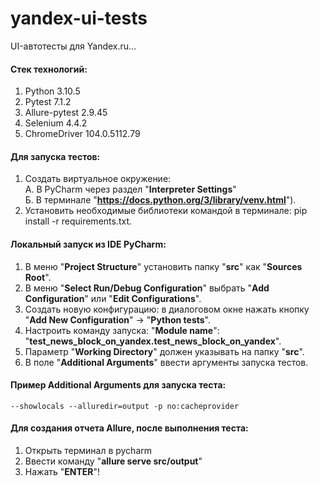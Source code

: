 # yandex-ui-tests
UI-автотесты для Yandex.ru...

#### Стек технологий:
  1. Python 3.10.5
  2. Pytest 7.1.2
  3. Allure-pytest 2.9.45
  4. Selenium 4.4.2
  5. ChromeDriver 104.0.5112.79

#### Для запуска тестов:
  1. Создать виртуальное окружение:  
    А. В PyCharm через раздел "**Interpreter Settings**"  
    Б. В терминале "**https://docs.python.org/3/library/venv.html**").  
  2. Установить необходимые библиотеки командой в терминале: pip install -r requirements.txt.  

#### Локальный запуск из IDE PyCharm:
  1. В меню "**Project Structure**" установить папку "**src**" как "**Sources Root**".
  2. В меню "**Select Run/Debug Configuration**" выбрать "**Add Configuration**" или "**Edit Configurations**".
  3. Создать новую конфигурацию: в диалоговом окне нажать кнопку "**Add New Configuration**" → "**Python tests**".
  4. Настроить команду запуска: "**Module name**": "**test_news_block_on_yandex.test_news_block_on_yandex**".
  5. Параметр "**Working Directory**" должен указывать на папку "**src**".
  6. В поле "**Additional Arguments**" ввести аргументы запуска тестов.

#### Пример Additional Arguments для запуска теста:
```
--showlocals --alluredir=output -p no:cacheprovider
```

#### Для создания отчета Allure, после выполнения теста:
  1. Открыть терминал в pycharm
  2. Ввести команду "**allure serve src/output**"
  3. Нажать "**ENTER**"!
